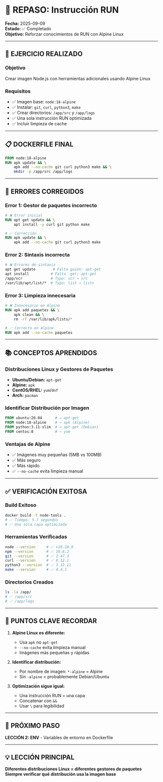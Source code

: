 # 📝 REPASO: Instrucción RUN

**Fecha:** 2025-09-09  
**Estado:** ✅ Completado  
**Objetivo:** Reforzar conocimientos de RUN con Alpine Linux

---

## **🎯 EJERCICIO REALIZADO**

### **Objetivo**
Crear imagen Node.js con herramientas adicionales usando Alpine Linux

### **Requisitos**
- ✅ Imagen base: `node:18-alpine`
- ✅ Instalar: `git`, `curl`, `python3`, `make`
- ✅ Crear directorios: `/app/src` y `/app/logs`
- ✅ Una sola instrucción RUN optimizada
- ✅ Incluir limpieza de cache

---

## **📋 DOCKERFILE FINAL**

```dockerfile
FROM node:18-alpine
RUN apk update && \
    apk add --no-cache git curl python3 make && \
    mkdir -p /app/src /app/logs
```

---

## **🔧 ERRORES CORREGIDOS**

### **Error 1: Gestor de paquetes incorrecto**
```dockerfile
# ❌ Error inicial
RUN apt get update && \
    apt install -y curl git python make

# ✅ Corrección
RUN apk update && \
    apk add --no-cache git curl python3 make
```

### **Error 2: Sintaxis incorrecta**
```dockerfile
# ❌ Errores de sintaxis
apt get update        # Falta guión: apt-get
apt install          # Falta -get: apt-get
/app/scr             # Typo: scr → src
/var/lib/apt/list/*  # Typo: list → lists
```

### **Error 3: Limpieza innecesaria**
```dockerfile
# ❌ Innecesario en Alpine
RUN apk add paquetes && \
    apk clean && \
    rm -rf /var/lib/apk/lists/*

# ✅ Correcto en Alpine
RUN apk add --no-cache paquetes
```

---

## **📚 CONCEPTOS APRENDIDOS**

### **Distribuciones Linux y Gestores de Paquetes**
- **Ubuntu/Debian:** `apt-get`
- **Alpine:** `apk`
- **CentOS/RHEL:** `yum`/`dnf`
- **Arch:** `pacman`

### **Identificar Distribución por Imagen**
```dockerfile
FROM ubuntu:20.04      # → apt-get
FROM node:18-alpine    # → apk (Alpine)
FROM python:3.11-slim  # → apt-get (Debian)
FROM centos:8          # → yum
```

### **Ventajas de Alpine**
- ✅ Imágenes muy pequeñas (5MB vs 100MB)
- ✅ Más seguro
- ✅ Más rápido
- ✅ `--no-cache` evita limpieza manual

---

## **✅ VERIFICACIÓN EXITOSA**

### **Build Exitoso**
```bash
docker build -t node-tools .
# ✅ Tiempo: 5.7 segundos
# ✅ Una sola capa optimizada
```

### **Herramientas Verificadas**
```bash
node --version     # ✅ v18.20.8
npm --version      # ✅ 10.8.2
git --version      # ✅ 2.47.3
curl --version     # ✅ 8.12.1
python3 --version  # ✅ 3.12.11
make --version     # ✅ 4.4.1
```

### **Directorios Creados**
```bash
ls -la /app/
# ✅ /app/src
# ✅ /app/logs
```

---

## **🔑 PUNTOS CLAVE RECORDAR**

1. **Alpine Linux es diferente:**
   - Usa `apk` no `apt-get`
   - `--no-cache` evita limpieza manual
   - Imágenes más pequeñas y rápidas

2. **Identificar distribución:**
   - Por nombre de imagen: `*-alpine` = Alpine
   - Sin `-alpine` = probablemente Debian/Ubuntu

3. **Optimización sigue igual:**
   - Una instrucción RUN = una capa
   - Concatenar con `&&`
   - Usar `\` para legibilidad

---

## **🚀 PRÓXIMO PASO**
**LECCIÓN 2: ENV** - Variables de entorno en Dockerfile

---

## **💡 LECCIÓN PRINCIPAL**
**Diferentes distribuciones Linux = diferentes gestores de paquetes**  
**Siempre verificar qué distribución usa la imagen base**
